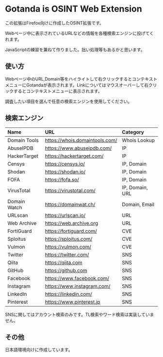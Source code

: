 # Gotanda is OSINT Web Extension

この拡張はFirefox向けに作成したOSINT拡張です。

Webページ中に表示されているURLなどの情報を各種検索エンジンに投げてくれます。

JavaScriptの練習を兼ねて作りました。拙い処理等もあるかと思います。

## 使い方
Webページ中のURL,Domain等をハイライトして右クリックするとコンテキストメニューにGotandaが表示されます。Linkについてはマウスオーバーして右クリックするとコンテキストメニューに表示されます。

調査したい項目を選んで任意の検索エンジンを使用してください。

## 検索エンジン

|Name|URL|Category|
|:---|:--|:-------|
|Domain Tools|https://whois.domaintools.com/|Whois Lookup|
|AbuseIPDB|https://www.abuseipdb.com/|IP|
|HackerTarget|https://hackertarget.com/|IP|
|Censys|https://censys.io/|IP, Domain|
|Shodan|https://shodan.io/|IP, Domain|
|FOFA|https://fofa.so/|IP, Domain|
|VirusTotal|https://virustotal.com/|IP, Domain, URL|
|Domain Watch|https://domainwat.ch/|Domain, Email|
|URLscan|https://urlscan.io/|URL|
|Web Archive|https://web.archive.org|URL|
|FortiGuard|https://fortiguard.com/|CVE|
|Sploitus|https://sploitus.com/|CVE|
|Vulmon|https://vulmon.com/|CVE|
|Twitter|https://twitter.com/|SNS|
|Qiita|https://qiita.com|SNS|
|GitHub|https://github.com|SNS|
|Facebook|https://www.facebook.com/|SNS|
|Instagram|https://www.instagram.com/|SNS|
|LinkedIn|https://linkedin.com/|SNS|
|Pinterest|https://www.pinterest.jp|SNS|

SNSに関してはアカウント検索のみです。TL検索やワード検索は実装していません。

## その他

日本語環境向けに作成しています。



